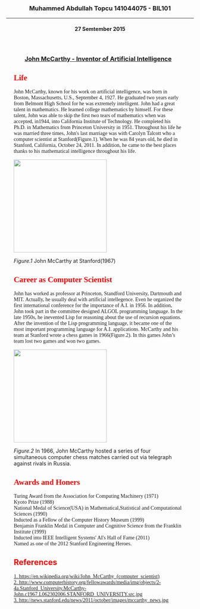 <!-- muhammedabdullahtopcu.github.com -->
<html>
<head>
<title>John McCarthy - Inventor of Artificial Intelligence</title>
</head>
<body>
<h3 style="text-align:center">Muhammed Abdullah Topcu 141044075 - BIL101</h3>
<hr>
<h4 style="text-align:center">27 Semtember 2015</h4>
</body>

<body>
<section style="width:90%;float:top;padding:4%;">
<h3 style="text-align:center"><a href="https://en.wikipedia.org/wiki/John_McCarthy_(computer_scientist)">John McCarthy - Inventor of Artificial Intelligence</a></h3>

<h2 style="color:red;font-family:Times New Roman"><b>Life</b></h2>
<p style="font-family:Times New Roman">John McCarthy, known for his work on artificial intelligence, was born in Boston, Massachusetts, U.S., September 4, 1927. He graduated two years early from Belmont High School for he was extremely intelligent. John had a great talent in mathematics. He learned college mathematics by himself.  For these talent, John was able to skip the first two tears of mathematics when was accepted, in1944,  into California Institute of Technology. He completed his Ph.D. in Mathematics from Princeton University in 1951. Throughout his life he was married three times, John's last marriage was with Carolyn Talcott who a computer scientist at Stanford(Figure.1). When he was 84 years old, he died in Stanford, California, October 24, 2011. In addition, he came to the best places thanks to his mathematical intelligence throughout his life.</p>
<a href=http://www.computerhistory.org/fellowawards/media/img/objects/2-4a.Stanford_University.McCarthy-John.c1967.L062302006.STANFORD_UNIVERSITY.src.jpg><img src="http://www.computerhistory.org/fellowawards/media/img/objects/2-4a.Stanford_University.McCarthy-John.c1967.L062302006.STANFORD_UNIVERSITY.src.jpg" width="250" height="250"></a>
<p><cite>Figure.1</cite> John McCarthy at Stanford(1967)</p>

<h2 style="color:red;font-family:Times New Roman"><b>Career as Computer Scientist</b></h2>
<p style="font-family:Times New Roman">John has worked as professor at Princeton, Standford University, Dartmouth and MIT. Actually, he usually deal with artificial intellegence. Even he organized the first international conference for the importance of A.I. in 1956. In addition, John took part in the committee designed ALGOL programming language. In the late 1950s, he inevented Lisp for reasoning about the use of recursion equations. After the invention of the Lisp programming language, it became one of the most important programming language for A.I. applications. McCarthy and his team at Stanford wrote a chess games in 1966(Figure.2). In this games John’s team lost two  games and won two games.</p>
<a href=http://news.stanford.edu/news/2011/october/images/mccarthy_news.jpg><img src="http://news.stanford.edu/news/2011/october/images/mccarthy_news.jpg" width="250" height="250"></a>
<p><cite>Figure.2</cite> In 1966, John McCarthy hosted a series of four simultaneous computer chess matches carried out via telegraph against rivals in Russia.</p>

<h2 style="color:red;font-family:Times New Roman"><b>Awards and Honers</b></h2>
<p style="font-family:Times New Roman">Turing Award from the Association for Computing Machinery (1971)<br>
Kyoto Prize (1988)<br>
National Medal of Science(USA) in Mathematical,Statistical and Computational Sciences (1990)<br>
Inducted as a Fellow of the Computer History Museum (1999)<br>
Benjamin Franklin Medal in Computer and Cognitive Science from the Franklin Institute (1999)<br>
Inducted into IEEE Intelligent Systems' AI's Hall of Fame (2011)<br>
Named as one of the 2012 Stanford Engineering Heroes.
</p>

<h2 style="color:red" style="font-family:Times New Roman"><b>References</b></h2>
<p style="font-family:Times New Roman">
<a href=https://en.wikipedia.org/wiki/John_McCarthy_(computer_scientist)>1.	https://en.wikipedia.org/wiki/John_McCarthy_(computer_scientist)<br></a>
<a href=http://www.computerhistory.org/fellowawards/media/img/objects/2-4a.Stanford_University.McCarthy-John.c1967.L062302006.STANFORD_UNIVERSITY.src.jpg>2.	http://www.computerhistory.org/fellowawards/media/img/objects/2-4a.Stanford_University.McCarthy-John.c1967.L062302006.STANFORD_UNIVERSITY.src.jpg<br></a>
<a href=http://news.stanford.edu/news/2011/october/images/mccarthy_news.jpg>3.	http://news.stanford.edu/news/2011/october/images/mccarthy_news.jpg</a>
</p>
</section>
</body>
</html>
